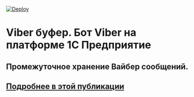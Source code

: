 [![Deploy](https://www.herokucdn.com/deploy/button.svg)](https://heroku.com/deploy?template=https://github.com/1Cmobile/viber-1c/tree/master)

# Viber буфер. Бот Viber на платформе 1С Предприятие

## Промежуточное хранение Вайбер сообщений. 

## [Подробнее в этой публикации]()